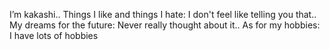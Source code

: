 I’m kakashi..
Things I like and things I hate: I don't feel like telling you that..
My dreams for the future: Never really thought about it..
As for my hobbies: I have lots of hobbies

<!---
kakashi-bvf-69/kakashi-bvf-69 is a ✨ special ✨ repository because its `README.md` (this file) appears on your GitHub profile.
You can click the Preview link to take a look at your changes.
--->
